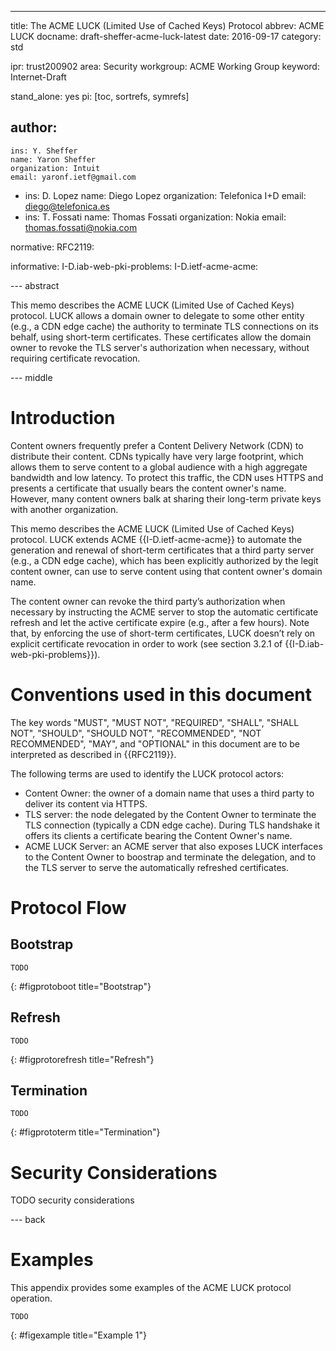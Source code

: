 ---
title: The ACME LUCK (Limited Use of Cached Keys) Protocol
abbrev: ACME LUCK
docname: draft-sheffer-acme-luck-latest
date: 2016-09-17
category: std

ipr: trust200902
area: Security
workgroup: ACME Working Group
keyword: Internet-Draft

stand_alone: yes
pi: [toc, sortrefs, symrefs]

author:
 -
    ins: Y. Sheffer
    name: Yaron Sheffer
    organization: Intuit
    email: yaronf.ietf@gmail.com
 -
    ins: D. Lopez
    name: Diego Lopez
    organization: Telefonica I+D
    email: diego@telefonica.es
 -
    ins: T. Fossati
    name: Thomas Fossati
    organization: Nokia
    email: thomas.fossati@nokia.com

normative:
  RFC2119:

informative:
  I-D.iab-web-pki-problems:
  I-D.ietf-acme-acme:

--- abstract

This memo describes the ACME LUCK (Limited Use of Cached Keys) protocol.  LUCK allows a domain owner to delegate to some other entity (e.g., a CDN edge cache) the authority to terminate TLS connections on its behalf, using short-term certificates.  These certificates allow the domain owner to revoke the TLS server's authorization when necessary, without requiring certificate revocation.

--- middle

# Introduction

Content owners frequently prefer a Content Delivery Network (CDN) to distribute their content.  CDNs typically have very large footprint, which allows them to serve content to a global audience with a high aggregate bandwidth and low latency.  To protect this traffic, the CDN uses HTTPS and presents a certificate that usually bears the content owner's name.  However, many content owners balk at sharing their long-term private keys with another organization.

This memo describes the ACME LUCK (Limited Use of Cached Keys) protocol. LUCK extends ACME {{I-D.ietf-acme-acme}} to automate the generation and renewal of short-term certificates that a third party server  (e.g., a CDN edge cache), which has been explicitly authorized by the legit content owner, can use to serve content using that content owner's domain name.

The content owner can revoke the third party’s authorization when necessary by instructing the ACME server to stop the automatic certificate refresh and let the active certificate expire (e.g., after a few hours).   Note that, by enforcing the use of short-term certificates, LUCK doesn’t rely on explicit certificate revocation in order to work (see section 3.2.1 of {{I-D.iab-web-pki-problems}}).

# Conventions used in this document

The key words "MUST", "MUST NOT", "REQUIRED", "SHALL", "SHALL NOT", "SHOULD", "SHOULD NOT", "RECOMMENDED", "NOT RECOMMENDED", "MAY", and "OPTIONAL" in this document are to be interpreted as described in {{RFC2119}}.

The following terms are used to identify the LUCK protocol actors:

- Content Owner: the owner of a domain name that uses a third party to deliver its content via HTTPS.
- TLS server: the node delegated by the Content Owner to terminate the TLS connection (typically a CDN edge cache).  During TLS handshake it offers its clients a certificate bearing the Content Owner's name.
- ACME LUCK Server: an ACME server that also exposes LUCK interfaces to the Content Owner to boostrap and terminate the delegation, and to the TLS server to serve the automatically refreshed certificates.


# Protocol Flow

## Bootstrap

~~~~~~~~~~
TODO
~~~~~~~~~~
{: #figprotoboot title="Bootstrap"}


## Refresh

~~~~~~~~~~
TODO
~~~~~~~~~~
{: #figprotorefresh title="Refresh"}


## Termination

~~~~~~~~~~
TODO
~~~~~~~~~~
{: #figprototerm title="Termination"}

# Security Considerations

TODO security considerations

--- back


# Examples

This appendix provides some examples of the ACME LUCK protocol operation.

~~~~~~~~~~
TODO
~~~~~~~~~~
{: #figexample title="Example 1"}
